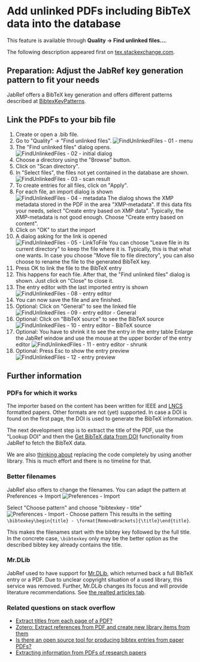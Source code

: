 # Add unlinked PDFs including BibTeX data into the database

This feature is available through **Quality → Find unlinked files...**.

The following description appeared first on [tex.stackexchange.com](http://tex.stackexchange.com/a/344310/9075).

## Preparation: Adjust the JabRef key generation pattern to fit your needs

JabRef offers a BibTeX key generation and offers different patterns described at [BibtexKeyPatterns](../setup/bibtexkeypatterns.md).

## Link the PDFs to your bib file

1. Create or open a .bib file.
2. Go to "Quality" -&gt; "Find unlinked files". ![FindUnlinkedFiles - 01 - menu](../../.gitbook/assets/findunlinkedfiles-01-menu.png)
3. The "Find unlinked files" dialog opens. ![FindUnlinkedFiles - 02 - initial dialog](../../.gitbook/assets/findunlinkedfiles-02-initial-dialog.png)
4. Choose a directory using the "Browse" button.
5. Click on "Scan directory".
6. In "Select files", the files not yet contained in the database are shown. ![FindUnlinkedFiles - 03 - scan result](../../.gitbook/assets/findunlinkedfiles-03-scan-result.png)
7. To create entries for all files, click on "Apply".
8. For each file, an import dialog is shown  ![FindUnlinkedFiles - 04 - metadata](../../.gitbook/assets/findunlinkedfiles-04-metadata.png)  The dialog shows the XMP metadata stored in the PDF in the area "XMP-metadata". If this data fits your needs, select "Create entry based on XMP data". Typically, the XMP-metadata is not good enough. Choose "Create entry based on content".
9. Click on "OK" to start the import
10. A dialog asking for the link is opened  ![FindUnlinkedFiles - 05 - LinkToFile](../../.gitbook/assets/findunlinkedfiles-05-linktofile.png)  You can choose "Leave file in its current directory" to keep the file where it is. Typically, this is that what one wants. In case you choose "Move file to file directory", you can also choose to rename the file to the generated BibTeX key.
11. Press OK to link the file to the BibTeX entry
12. This happens for each file. After that, the "Find unlinked files" dialog is shown. Just click on "Close" to close it.
13. The entry editor with the last imported entry is shown ![FindUnlinkedFiles - 08 - entry editor](../../.gitbook/assets/findunlinkedfiles-08-entry-editor.png)
14. You can now save the file and are finished.
15. Optional: Click on "General" to see the linked file ![FindUnlinkedFiles - 09 - entry editor - General](../../.gitbook/assets/findunlinkedfiles-09-entry-editor-general.png)
16. Optional: Click on "BibTeX source" to see the BibTeX source ![FindUnlinkedFiles - 10 - entry editor - BibTeX source](../../.gitbook/assets/findunlinkedfiles-10-entry-editor-bibtex-source.png)
17. Optional: You have to shrink it to see the entry in the entry table Enlarge the JabRef window and use the mouse at the upper border of the entry editor ![FindUnlinkedFiles - 11 - entry editor - shrunk](../../.gitbook/assets/findunlinkedfiles-11-entry-editor-shrunk.png)
18. Optional: Press Esc to show the entry preview ![FindUnlinkedFiles - 12 - entry preview](../../.gitbook/assets/findunlinkedfiles-12-entry-preview.png)

## Further information

### PDFs for which it works

The importer based on the content has been written for IEEE and [LNCS](https://github.com/latextemplates/LNCS) formatted papers. Other formats are not \(yet\) supported. In case a DOI is found on the first page, the DOI is used to generate the BibTeX information.

The next development step is to extract the title of the PDF, use the "Lookup DOI" and then the [Get BibTeX data from DOI](getbibtexdatafromdoi.md) functionality from JabRef to fetch the BibTeX data.

We are also [thinking about](https://github.com/koppor/jabref/issues/169) replacing the code completely by using another library. This is much effort and there is no timeline for that.

### Better filenames

JabRef also offers to change the filenames. You can adapt the pattern at Preferences -&gt; Import ![Preferences - Import](../../.gitbook/assets/preferences-import.png)

Select "Choose pattern" and choose "bibtexkey - title" ![Preferences - Import - Choose pattern](../../.gitbook/assets/preferences-import-choose-pattern.png) This results in the setting `\bibtexkey\begin{title} - \format[RemoveBrackets]{\title}\end{title}`.

This makes the filenames start with the bibtey key followed by the full title. In the concrete case, `\bibtexkey` only may be the better option as the described bibtey key already contains the title.

### Mr.DLib

JabRef used to have support for [Mr.DLib](http://mr-dlib.org/), which returned back a full BibTeX entry or a PDF. Due to unclear copyright situation of a used library, this service was removed. Further, Mr.DLib changes its focus and will provide literature recommendations. See [the realted articles tab](../general/entryeditor.md#related-articles-tab).

### Related questions on stack overflow

* [Extract titles from each page of a PDF?](http://stackoverflow.com/q/18071127/873282)
* [Zotero: Extract references from PDF and create new library items from them](https://forums.zotero.org/discussion/16277/extract-references-from-pdf-and-create-new-library-items-from-them)
* [Is there an open source tool for producing bibtex entries from paper PDFs?](http://academia.stackexchange.com/questions/15504/is-there-an-open-source-tool-for-producing-bibtex-entries-from-paper-pdfs)
* [Extracting information from PDFs of research papers](http://stackoverflow.com/questions/1813427/extracting-information-from-pdfs-of-research-papers/3523416)

